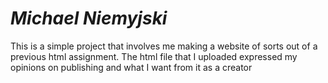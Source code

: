 <head>
  <h1><em>Michael Niemyjski</em></h1>
</head>
<p>This is a simple project that involves me making a website of sorts out of a previous html assignment. The html file that I uploaded expressed my opinions on publishing and what I want from it as a creator</p>
